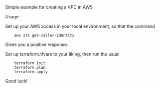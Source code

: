 Simple example for creating a VPC in AWS

Usage:

Set up your AWS access in your local environment, so that the command

        aws sts get-caller-identity

Gives you a positive response.

Set up terraform.tfvars to your liking, then run the usual

        terraform init
        terraform plan
        terraform apply

Good luck!
